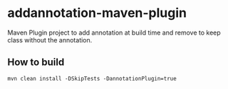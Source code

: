 # addannotation-maven-plugin
Maven Plugin project to add annotation at build time and remove to keep class without the annotation.


How to build
----------------------
	mvn clean install -DSkipTests -DannotationPlugin=true

